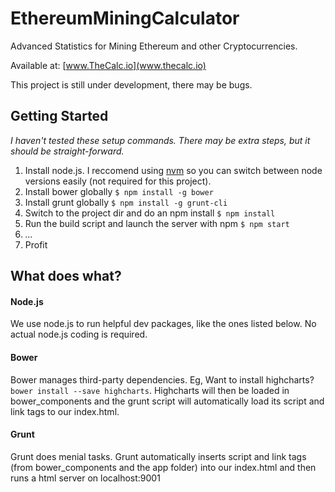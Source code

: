 # EthereumMiningCalculator
Advanced Statistics for Mining Ethereum and other Cryptocurrencies.

Available at: [www.TheCalc.io](www.thecalc.io)

This project is still under development, there may be bugs.


## Getting Started

_I haven't tested these setup commands. There may be extra steps, but it should be straight-forward._

1. Install node.js. I reccomend using [nvm](https://github.com/creationix/nvm) so you can switch between
node versions easily (not required for this project).
2. Install bower globally `$ npm install -g bower`
3. Install grunt globally `$ npm install -g grunt-cli`
4. Switch to the project dir and do an npm install `$ npm install`
5. Run the build script and launch the server with npm `$ npm start`
6. _..._
7. Profit

## What does what?

#### Node.js
We use node.js to run helpful dev packages, like the ones listed below. No actual node.js coding is required.

#### Bower
Bower manages third-party dependencies. Eg, Want to install highcharts? `bower install --save highcharts`. Highcharts
will then be loaded in bower_components and the grunt script will automatically load its script and link tags
to our index.html.

#### Grunt
Grunt does menial tasks. Grunt automatically inserts script and link tags (from bower_components and the app folder)
into our index.html and then runs a html server on localhost:9001
